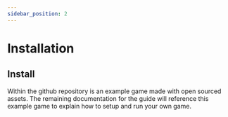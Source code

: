```yaml
---
sidebar_position: 2
---
```


# Installation

## Install
Within the github repository is an example game made with open sourced assets. The remaining documentation for the guide will reference this 
example game to explain how to setup and run your own game.
